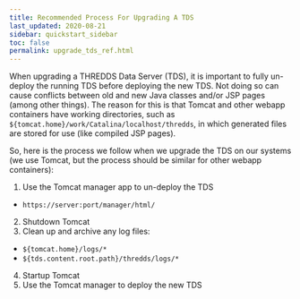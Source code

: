 ```yaml
---
title: Recommended Process For Upgrading A TDS
last_updated: 2020-08-21
sidebar: quickstart_sidebar
toc: false
permalink: upgrade_tds_ref.html
---
```


When upgrading a THREDDS Data Server (TDS), it is important to fully un-deploy the running TDS before deploying the new TDS.
Not doing so can cause conflicts between old and new Java classes and/or JSP pages (among other things).
The reason for this is that Tomcat and other webapp containers have working directories, such as `${tomcat.home}/work/Catalina/localhost/thredds`, in which generated files are stored for use (like compiled JSP pages).

So, here is the process we follow when we upgrade the TDS on our systems (we use Tomcat, but the process should be similar for other webapp containers):

1. Use the Tomcat manager app to un-deploy the TDS
  * `https://server:port/manager/html/`
2. Shutdown Tomcat
3. Clean up and archive any log files:
  * `${tomcat.home}/logs/*`
  * `${tds.content.root.path}/thredds/logs/*`
4. Startup Tomcat
5. Use the Tomcat manager to deploy the new TDS
